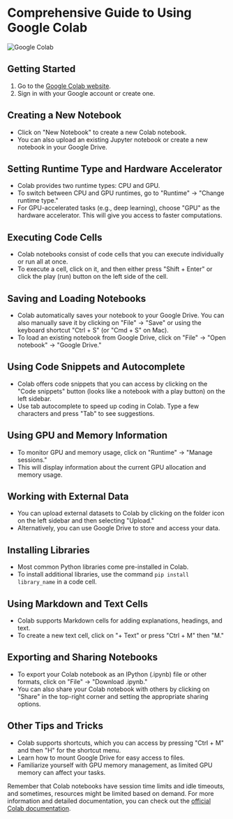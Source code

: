 # Comprehensive Guide to Using Google Colab

![Google Colab](https://educationecosystem.com/blog/wp-content/uploads/2021/01/1_Lad06lrjlU9UZgSTHUoyfA.png)

## Getting Started

1. Go to the [Google Colab website](https://colab.research.google.com/).
2. Sign in with your Google account or create one.

## Creating a New Notebook

- Click on "New Notebook" to create a new Colab notebook.
- You can also upload an existing Jupyter notebook or create a new notebook in your Google Drive.

## Setting Runtime Type and Hardware Accelerator

- Colab provides two runtime types: CPU and GPU.
- To switch between CPU and GPU runtimes, go to "Runtime" -> "Change runtime type."
- For GPU-accelerated tasks (e.g., deep learning), choose "GPU" as the hardware accelerator. This will give you access to faster computations.

## Executing Code Cells

- Colab notebooks consist of code cells that you can execute individually or run all at once.
- To execute a cell, click on it, and then either press "Shift + Enter" or click the play (run) button on the left side of the cell.

## Saving and Loading Notebooks

- Colab automatically saves your notebook to your Google Drive. You can also manually save it by clicking on "File" -> "Save" or using the keyboard shortcut "Ctrl + S" (or "Cmd + S" on Mac).
- To load an existing notebook from Google Drive, click on "File" -> "Open notebook" -> "Google Drive."

## Using Code Snippets and Autocomplete

- Colab offers code snippets that you can access by clicking on the "Code snippets" button (looks like a notebook with a play button) on the left sidebar.
- Use tab autocomplete to speed up coding in Colab. Type a few characters and press "Tab" to see suggestions.

## Using GPU and Memory Information

- To monitor GPU and memory usage, click on "Runtime" -> "Manage sessions."
- This will display information about the current GPU allocation and memory usage.

## Working with External Data

- You can upload external datasets to Colab by clicking on the folder icon on the left sidebar and then selecting "Upload."
- Alternatively, you can use Google Drive to store and access your data.

## Installing Libraries

- Most common Python libraries come pre-installed in Colab.
- To install additional libraries, use the command `pip install library_name` in a code cell.

## Using Markdown and Text Cells

- Colab supports Markdown cells for adding explanations, headings, and text.
- To create a new text cell, click on "+ Text" or press "Ctrl + M" then "M."

## Exporting and Sharing Notebooks

- To export your Colab notebook as an IPython (.ipynb) file or other formats, click on "File" -> "Download .ipynb."
- You can also share your Colab notebook with others by clicking on "Share" in the top-right corner and setting the appropriate sharing options.

## Other Tips and Tricks

- Colab supports shortcuts, which you can access by pressing "Ctrl + M" and then "H" for the shortcut menu.
- Learn how to mount Google Drive for easy access to files.
- Familiarize yourself with GPU memory management, as limited GPU memory can affect your tasks.

Remember that Colab notebooks have session time limits and idle timeouts, and sometimes, resources might be limited based on demand. For more information and detailed documentation, you can check out the [official Colab documentation](https://colab.research.google.com/notebooks/intro.ipynb).
